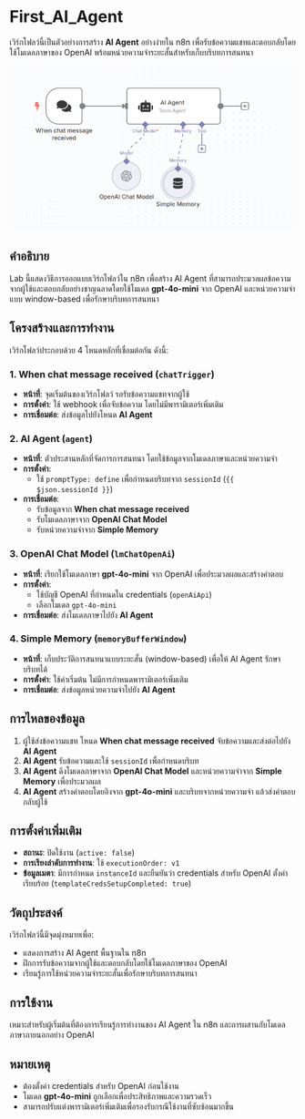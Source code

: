 

# First_AI_Agent

เวิร์กโฟลว์นี้เป็นตัวอย่างการสร้าง **AI Agent** อย่างง่ายใน n8n เพื่อรับข้อความแชทและตอบกลับโดยใช้โมเดลภาษาของ OpenAI พร้อมหน่วยความจำระยะสั้นสำหรับเก็บบริบทการสนทนา

![Alt text](/01_First_AI_Agent/img/01.png)

## คำอธิบาย

Lab นี้แสดงวิธีการออกแบบเวิร์กโฟลว์ใน n8n เพื่อสร้าง AI Agent ที่สามารถประมวลผลข้อความจากผู้ใช้และตอบกลับอย่างชาญฉลาดโดยใช้โมเดล **gpt-4o-mini** จาก OpenAI และหน่วยความจำแบบ window-based เพื่อรักษาบริบทการสนทนา

## โครงสร้างและการทำงาน

เวิร์กโฟลว์ประกอบด้วย 4 โหนดหลักที่เชื่อมต่อกัน ดังนี้:

### 1. When chat message received (`chatTrigger`)
- **หน้าที่**: จุดเริ่มต้นของเวิร์กโฟลว์ รอรับข้อความแชทจากผู้ใช้
- **การตั้งค่า**: ใช้ webhook เพื่อจับข้อความ โดยไม่มีพารามิเตอร์เพิ่มเติม
- **การเชื่อมต่อ**: ส่งข้อมูลไปยังโหนด **AI Agent**

### 2. AI Agent (`agent`)
- **หน้าที่**: ตัวประสานหลักที่จัดการการสนทนา โดยใช้ข้อมูลจากโมเดลภาษาและหน่วยความจำ
- **การตั้งค่า**:
  - ใช้ `promptType: define` เพื่อกำหนดบริบทจาก `sessionId` (`{{ $json.sessionId }}`)
- **การเชื่อมต่อ**:
  - รับข้อมูลจาก **When chat message received**
  - รับโมเดลภาษาจาก **OpenAI Chat Model**
  - รับหน่วยความจำจาก **Simple Memory**

### 3. OpenAI Chat Model (`lmChatOpenAi`)
- **หน้าที่**: เรียกใช้โมเดลภาษา **gpt-4o-mini** จาก OpenAI เพื่อประมวลผลและสร้างคำตอบ
- **การตั้งค่า**:
  - ใช้บัญชี OpenAI ที่กำหนดใน credentials (`openAiApi`)
  - เลือกโมเดล `gpt-4o-mini`
- **การเชื่อมต่อ**: ส่งโมเดลภาษาไปยัง **AI Agent**

### 4. Simple Memory (`memoryBufferWindow`)
- **หน้าที่**: เก็บประวัติการสนทนาแบบระยะสั้น (window-based) เพื่อให้ AI Agent รักษาบริบทได้
- **การตั้งค่า**: ใช้ค่าเริ่มต้น ไม่มีการกำหนดพารามิเตอร์เพิ่มเติม
- **การเชื่อมต่อ**: ส่งข้อมูลหน่วยความจำไปยัง **AI Agent**

## การไหลของข้อมูล
1. ผู้ใช้ส่งข้อความแชท โหนด **When chat message received** จับข้อความและส่งต่อไปยัง **AI Agent**
2. **AI Agent** รับข้อความและใช้ `sessionId` เพื่อกำหนดบริบท
3. **AI Agent** ดึงโมเดลภาษาจาก **OpenAI Chat Model** และหน่วยความจำจาก **Simple Memory** เพื่อประมวลผล
4. **AI Agent** สร้างคำตอบโดยอิงจาก **gpt-4o-mini** และบริบทจากหน่วยความจำ แล้วส่งคำตอบกลับผู้ใช้

## การตั้งค่าเพิ่มเติม
- **สถานะ**: ปิดใช้งาน (`active: false`)
- **การเรียงลำดับการทำงาน**: ใช้ `executionOrder: v1`
- **ข้อมูลเมตา**: มีการกำหนด `instanceId` และยืนยันว่า credentials สำหรับ OpenAI ตั้งค่าเรียบร้อย (`templateCredsSetupCompleted: true`)

## วัตถุประสงค์
เวิร์กโฟลว์นี้มีจุดมุ่งหมายเพื่อ:
- แสดงการสร้าง AI Agent พื้นฐานใน n8n
- ฝึกการรับข้อความจากผู้ใช้และตอบกลับโดยใช้โมเดลภาษาของ OpenAI
- เรียนรู้การใช้หน่วยความจำระยะสั้นเพื่อรักษาบริบทการสนทนา

## การใช้งาน
เหมาะสำหรับผู้เริ่มต้นที่ต้องการเรียนรู้การทำงานของ AI Agent ใน n8n และการผสานกับโมเดลภาษาภายนอกอย่าง OpenAI

## หมายเหตุ
- ต้องตั้งค่า credentials สำหรับ OpenAI ก่อนใช้งาน
- โมเดล **gpt-4o-mini** ถูกเลือกเพื่อประสิทธิภาพและความรวดเร็ว
- สามารถปรับแต่งพารามิเตอร์เพิ่มเติมเพื่อรองรับกรณีใช้งานที่ซับซ้อนมากขึ้น